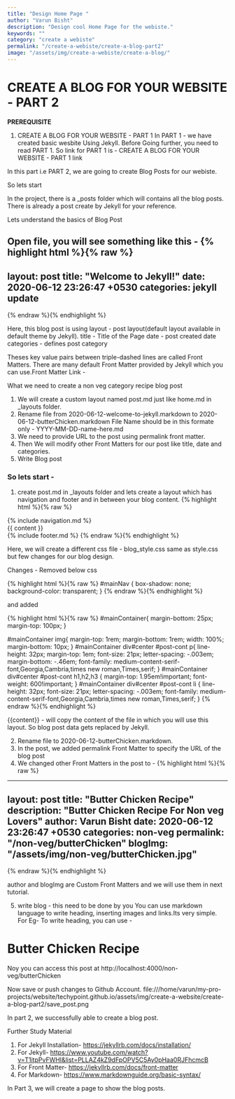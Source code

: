 ```yaml
---
title: "Design Home Page "
author: "Varun Bisht"
description: "Design cool Home Page for the webiste."
keywords: ""
category: "create a webiste"
permalink: "/create-a-webiste/create-a-blog-part2"
image: "/assets/img/create-a-webiste/create-a-blog/"
---
```

# CREATE A BLOG FOR YOUR WEBSITE - PART 2

**PREREQUISITE**
1. CREATE A BLOG FOR YOUR WEBSITE - PART 1
In PART 1 - we have created basic wesbite Using Jekyll. Before Going further, you need to read PART 1.
So link for PART 1 is - CREATE A BLOG FOR YOUR WEBSITE - PART 1 link

In this part i.e PART 2, we are going to create Blog Posts for our webiste.

So lets start

In the project, there is a _posts folder which will contains all the blog posts.
There is already a post create by Jekyll for your reference.

Lets understand the basics of Blog Post

Open file, you will see something like this -
{% highlight html %}{% raw %}
---
layout: post
title:  "Welcome to Jekyll!"
date:   2020-06-12 23:26:47 +0530
categories: jekyll update
---
{% endraw %}{% endhighlight %}

Here, this blog post is using
layout - post layout(default layout available in default theme by Jekyll).
title - Title of the Page
date - post created date
categories - defines post category

Theses key value pairs between triple-dashed lines are called Front Matters.
There are many default Front Matter provided by Jekyll which you can use.Front Matter Link -

What we need to create a non veg category recipe blog post
1. We will create a custom layout named post.md just like home.md in _layouts folder.
2. Rename file from 2020-06-12-welcome-to-jekyll.markdown to 2020-06-12-butterChicken.markdown
File Name should be in this formate only - YYYY-MM-DD-name-here.md
3. We need to provide URL to the post using permalink front matter.
4. Then We will modify other Front Matters for our post like title, date and categories.
5. Write Blog post

### So lets start -
1. create post.md in _layouts folder and lets create a layout which has navigation and footer and in between your blog content.
{% highlight html %}{% raw %}
<!DOCTYPE html>
<html lang="en">
<head>
  <meta charset="utf-8">
  <meta http-equiv="Content-Type" content="text/html; charset=utf-8" />
  <meta name="viewport" content="width=device-width,initial-scale=1">
  <link rel="icon" type="image/x-icon" href="img/favicon.ico" />
  <link rel="stylesheet" href="https://stackpath.bootstrapcdn.com/bootstrap/4.4.1/css/bootstrap.min.css">
  <link rel="stylesheet" href="https://cdnjs.cloudflare.com/ajax/libs/font-awesome/4.7.0/css/font-awesome.min.css">
  <link href="/assets/css/blog_style.css" rel="stylesheet">
</head>
<body>
<!-- Navigation -->
{% include navigation.md %}
<!-- Navigation -->
<!-- blog content -->
<div class="container-fluid" id="mainContainer">
  <div class="row">
            <div id="left" class="col-xs-1 col-sm-1 col-md-2 col-lg-2 col-xl-2">
            </div>
<div id="center" class="col-xs-12 col-sm-9 col-md-8 col-lg-8 col-xl-8">
  <div id=post-cont>
  {{ content }}
  </div>
</div>
<div id="right" class="col-xs-12 col-sm-3 col-md-2 col-lg-2 col-xl-2">
</div>
</div>
</div>  
<!-- blog content -->
<!-- footer -->
{% include footer.md %}
<!-- footer -->
<script src="https://ajax.googleapis.com/ajax/libs/jquery/3.4.1/jquery.min.js"></script>
<script src="https://stackpath.bootstrapcdn.com/bootstrap/4.4.1/js/bootstrap.min.js"></script>
<script src="/assets/js/script.js"></script>
</body>
</html>
{% endraw %}{% endhighlight %}

Here, we will create a different css file - blog_style.css same as style.css but few changes for our blog design.

Changes -  Removed below css

{% highlight html %}{% raw %}
#mainNav {
    box-shadow: none;
    background-color: transparent;
  }
{% endraw %}{% endhighlight %}

and added

{% highlight html %}{% raw %}
#mainContainer{
  margin-bottom: 25px;
  margin-top: 100px;
}

#mainContainer img{
  margin-top: 1rem;
  margin-bottom: 1rem;
  width: 100%;
  margin-bottom: 10px;
}
#mainContainer div#center #post-cont p{
  line-height: 32px;
  margin-top: 1em;
  font-size: 21px;
  letter-spacing: -.003em;
  margin-bottom: -.46em;
  font-family: medium-content-serif-font,Georgia,Cambria,times new roman,Times,serif;
}
#mainContainer div#center #post-cont h1,h2,h3 {
  margin-top: 1.95em!important;
  font-weight: 600!important;
}
#mainContainer div#center #post-cont li {
    line-height: 32px;
    font-size: 21px;
    letter-spacing: -.003em;
    font-family: medium-content-serif-font,Georgia,Cambria,times new roman,Times,serif;
}
{% endraw %}{% endhighlight %}

{{content}} - will copy the content of the file in which you will use this layout.
So blog post data gets replaced by Jekyll.

2. Rename file to 2020-06-12-butterChicken.markdown.
3. In the post, we added permalink Front Matter to specify the URL of the blog post
4. We changed other Front Matters in the post to -
{% highlight html %}{% raw %}
---
layout: post
title:  "Butter Chicken Recipe"
description: "Butter Chicken Recipe For Non veg Lovers"
author: Varun Bisht
date:   2020-06-12 23:26:47 +0530
categories: non-veg
permalink: "/non-veg/butterChicken"
blogImg: "/assets/img/non-veg/butterChicken.jpg"
---
{% endraw %}{% endhighlight %}

author and blogImg are Custom Front Matters and we will use them in next tutorial.

5. write blog - this need to be done by you
You can use markdown language to write heading, inserting images and links.Its very simple.
For Eg- To write heading, you can use -
# Butter Chicken Recipe

Noy you can access this post at http://localhost:4000/non-veg/butterChicken

Now save or push changes to Github Account.
file:///home/varun/my-pro-projects/website/techypoint.github.io/assets/img/create-a-website/create-a-blog-part2/save_post.png

In part 2, we successfully able to create a blog post.

Further Study Material
1. For Jekyll Installation- https://jekyllrb.com/docs/installation/
2. For Jekyll- https://www.youtube.com/watch?v=T1itpPvFWHI&list=PLLAZ4kZ9dFpOPV5C5Ay0pHaa0RJFhcmcB
3. For Front Matter- https://jekyllrb.com/docs/front-matter
4. For Markdown- https://www.markdownguide.org/basic-syntax/


In Part 3, we will create a page to show the blog posts.
